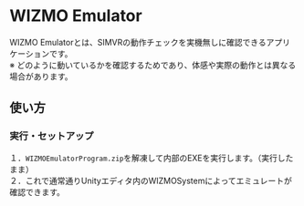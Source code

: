 WIZMO Emulator
==================
WIZMO Emulatorとは、SIMVRの動作チェックを実機無しに確認できるアプリケーションです。  
※ どのように動いているかを確認するためであり、体感や実際の動作とは異なる場合があります。

## 使い方
### 実行・セットアップ
１．`WIZMOEmulatorProgram.zip`を解凍して内部のEXEを実行します。（実行したまま）  
２．これで通常通りUnityエディタ内のWIZMOSystemによってエミュレートが確認できます。
